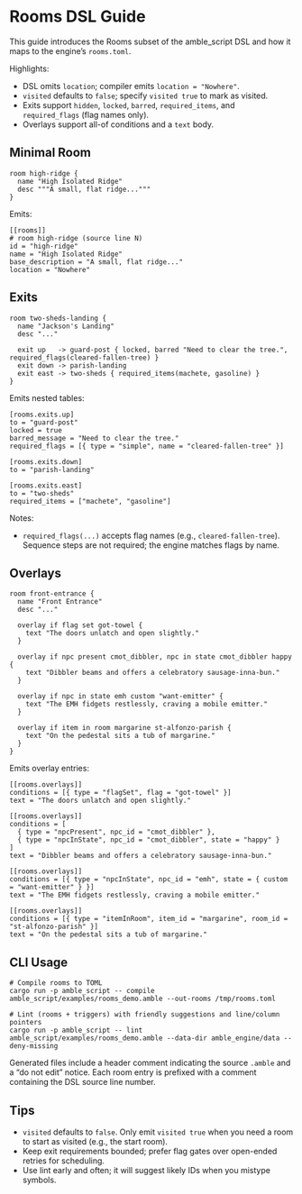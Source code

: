 # Rooms DSL Guide

This guide introduces the Rooms subset of the amble_script DSL and how it maps to the engine’s `rooms.toml`.

Highlights:
- DSL omits `location`; compiler emits `location = "Nowhere"`.
- `visited` defaults to `false`; specify `visited true` to mark as visited.
- Exits support `hidden`, `locked`, `barred`, `required_items`, and `required_flags` (flag names only).
- Overlays support all-of conditions and a `text` body.

## Minimal Room

```
room high-ridge {
  name "High Isolated Ridge"
  desc """A small, flat ridge..."""
}
```

Emits:

```
[[rooms]]
# room high-ridge (source line N)
id = "high-ridge"
name = "High Isolated Ridge"
base_description = "A small, flat ridge..."
location = "Nowhere"
```

## Exits

```
room two-sheds-landing {
  name "Jackson's Landing"
  desc "..."

  exit up   -> guard-post { locked, barred "Need to clear the tree.", required_flags(cleared-fallen-tree) }
  exit down -> parish-landing
  exit east -> two-sheds { required_items(machete, gasoline) }
}
```

Emits nested tables:

```
[rooms.exits.up]
to = "guard-post"
locked = true
barred_message = "Need to clear the tree."
required_flags = [{ type = "simple", name = "cleared-fallen-tree" }]

[rooms.exits.down]
to = "parish-landing"

[rooms.exits.east]
to = "two-sheds"
required_items = ["machete", "gasoline"]
```

Notes:
- `required_flags(...)` accepts flag names (e.g., `cleared-fallen-tree`). Sequence steps are not required; the engine matches flags by name.

## Overlays

```
room front-entrance {
  name "Front Entrance"
  desc "..."

  overlay if flag set got-towel {
    text "The doors unlatch and open slightly."
  }

  overlay if npc present cmot_dibbler, npc in state cmot_dibbler happy {
    text "Dibbler beams and offers a celebratory sausage-inna-bun."
  }

  overlay if npc in state emh custom "want-emitter" {
    text "The EMH fidgets restlessly, craving a mobile emitter."
  }

  overlay if item in room margarine st-alfonzo-parish {
    text "On the pedestal sits a tub of margarine."
  }
}
```

Emits overlay entries:

```
[[rooms.overlays]]
conditions = [{ type = "flagSet", flag = "got-towel" }]
text = "The doors unlatch and open slightly."

[[rooms.overlays]]
conditions = [
  { type = "npcPresent", npc_id = "cmot_dibbler" },
  { type = "npcInState", npc_id = "cmot_dibbler", state = "happy" }
]
text = "Dibbler beams and offers a celebratory sausage-inna-bun."

[[rooms.overlays]]
conditions = [{ type = "npcInState", npc_id = "emh", state = { custom = "want-emitter" } }]
text = "The EMH fidgets restlessly, craving a mobile emitter."

[[rooms.overlays]]
conditions = [{ type = "itemInRoom", item_id = "margarine", room_id = "st-alfonzo-parish" }]
text = "On the pedestal sits a tub of margarine."
```

## CLI Usage

```
# Compile rooms to TOML
cargo run -p amble_script -- compile amble_script/examples/rooms_demo.amble --out-rooms /tmp/rooms.toml

# Lint (rooms + triggers) with friendly suggestions and line/column pointers
cargo run -p amble_script -- lint amble_script/examples/rooms_demo.amble --data-dir amble_engine/data --deny-missing
```

Generated files include a header comment indicating the source `.amble` and a “do not edit” notice. Each room entry is prefixed with a comment containing the DSL source line number.

## Tips

- `visited` defaults to `false`. Only emit `visited true` when you need a room to start as visited (e.g., the start room).
- Keep exit requirements bounded; prefer flag gates over open-ended retries for scheduling.
- Use lint early and often; it will suggest likely IDs when you mistype symbols.
